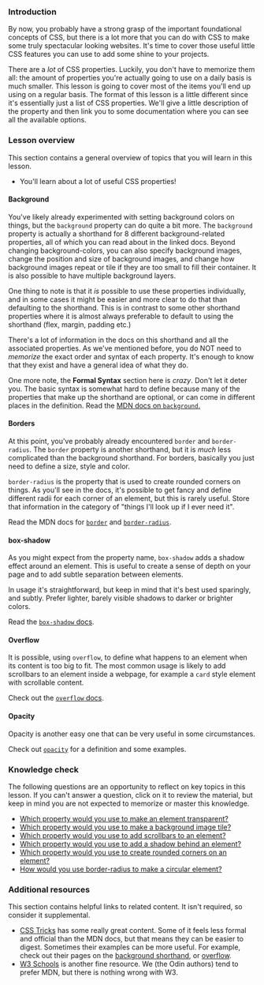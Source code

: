 ### Introduction

By now, you probably have a strong grasp of the important foundational concepts of CSS, but there is a lot more that you can do with CSS to make some truly spectacular looking websites. It's time to cover those useful little CSS features you can use to add some shine to your projects.

There are a *lot* of CSS properties. Luckily, you don't have to memorize them all: the amount of properties you're actually going to use on a daily basis is much smaller. This lesson is going to cover most of the items you'll end up using on a regular basis. The format of this lesson is a little different since it's essentially just a list of CSS properties. We'll give a little description of the property and then link you to some documentation where you can see all the available options.

### Lesson overview

This section contains a general overview of topics that you will learn in this lesson.

- You'll learn about a lot of useful CSS properties!

#### Background

You've likely already experimented with setting background colors on things, but the `background` property can do quite a bit more. The `background` property is actually a shorthand for 8 different background-related properties, all of which you can read about in the linked docs. Beyond changing background-colors, you can also specify background images, change the position and size of background images, and change how background images repeat or tile if they are too small to fill their container. It is also possible to have multiple background layers.

One thing to note is that it *is* possible to use these properties individually, and in some cases it might be easier and more clear to do that than defaulting to the shorthand. This is in contrast to some other shorthand properties where it is almost always preferable to default to using the shorthand (flex, margin, padding etc.)

There's a lot of information in the docs on this shorthand and all the associated properties. As we've mentioned before, you do NOT need to *memorize* the exact order and syntax of each property. It's enough to know that they exist and have a general idea of what they do.

One more note, the **Formal Syntax** section here is *crazy*. Don't let it deter you. The basic syntax is somewhat hard to define because many of the properties that make up the shorthand are optional, or can come in different places in the definition. Read the [MDN docs on `background`.](https://developer.mozilla.org/en-US/docs/Web/CSS/background)

#### Borders

At this point, you've probably already encountered `border` and `border-radius`. The `border` property is another shorthand, but it is *much* less complicated than the background shorthand. For borders, basically you just need to define a size, style and color.

`border-radius` is the property that is used to create rounded corners on things. As you'll see in the docs, it's possible to get fancy and define different radii for each corner of an element, but this is rarely useful. Store that information in the category of "things I'll look up if I ever need it".

Read the MDN docs for [`border`](https://developer.mozilla.org/en-US/docs/Web/CSS/border) and [`border-radius`](https://developer.mozilla.org/en-US/docs/Web/CSS/border-radius).

#### box-shadow

As you might expect from the property name, `box-shadow` adds a shadow effect around an element. This is useful to create a sense of depth on your page and to add subtle separation between elements.

In usage it's straightforward, but keep in mind that it's best used sparingly, and subtly. Prefer lighter, barely visible shadows to darker or brighter colors.

Read the [`box-shadow` docs](https://developer.mozilla.org/en-US/docs/Web/CSS/box-shadow).

#### Overflow

It is possible, using `overflow`, to define what happens to an element when its content is too big to fit. The most common usage is likely to add scrollbars to an element inside a webpage, for example a `card` style element with scrollable content.

Check out the [`overflow` docs](https://developer.mozilla.org/en-US/docs/Web/CSS/overflow).

#### Opacity

Opacity is another easy one that can be very useful in some circumstances.

Check out [`opacity`](https://developer.mozilla.org/en-US/docs/Web/CSS/opacity) for a definition and some examples.

### Knowledge check

The following questions are an opportunity to reflect on key topics in this lesson. If you can't answer a question, click on it to review the material, but keep in mind you are not expected to memorize or master this knowledge.

- [Which property would you use to make an element transparent?](#opacity)
- [Which property would you use to make a background image tile?](#background)
- [Which property would you use to add scrollbars to an element?](#overflow)
- [Which property would you use to add a shadow behind an element?](#box-shadow)
- [Which property would you use to create rounded corners on an element?](#borders)
- [How would you use border-radius to make a circular element?](https://developer.mozilla.org/en-US/docs/Web/CSS/border-radius)

### Additional resources

This section contains helpful links to related content. It isn't required, so consider it supplemental.

- [CSS Tricks](https://css-tricks.com/almanac/properties) has some really great content. Some of it feels less formal and official than the MDN docs, but that means they can be easier to digest.  Sometimes their examples can be more useful. For example, check out their pages on the [background shorthand](https://css-tricks.com/almanac/properties/b/background/), or [overflow](https://css-tricks.com/almanac/properties/o/overflow).
- [W3 Schools](https://www.w3schools.com/cssref/) is another fine resource. We (the Odin authors) tend to prefer MDN, but there is nothing wrong with W3.
